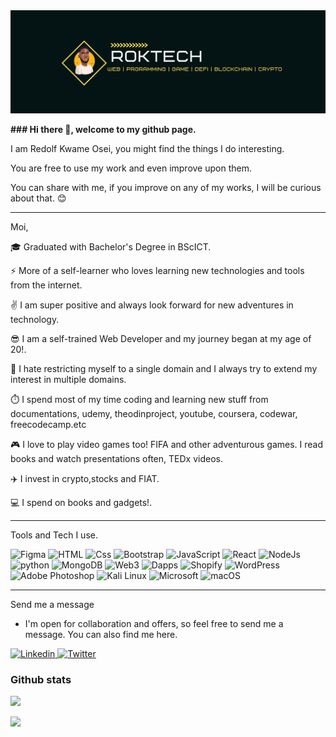 <img src="/banner0099.png" alt="banner">
<p> <b> ### Hi there 👋, welcome to my github page. </b> </p>
<p> I am Redolf Kwame Osei, you might find the things I do interesting. </p>
<p> You are free to use my work and even improve upon them. </p>
<p> You can share with me, if you improve on any of my works, I will be curious about that. 😊 </p>

---

Moi,

 <p> 🎓 Graduated with Bachelor's Degree in BScICT.</p>
 <p> ⚡ More of a self-learner who loves learning new technologies and tools from the internet. </p>
 <p> ✌️ I am super positive and always look forward for new adventures in technology.</p>
 <p> 😎 I am a self-trained Web Developer and my journey began at my age of 20!. </p>
 <p> 👐 I hate restricting myself to a single domain and I always try to extend my interest in multiple domains.</p>
 <p> ⏱️ I spend most of my time coding and learning new stuff from documentations, udemy, theodinproject, youtube, coursera, codewar, freecodecamp.etc
 <p> 🎮 I love to play video games too! FIFA and other adventurous games. I read books and watch presentations often, TEDx videos. </p>
 <p> ✈️ I invest in crypto,stocks and FIAT. </p>
 <p> 💻 I spend on books and gadgets!. </p> 


---

Tools and Tech I use. 

<p>
<img alt="Figma" src="https://img.shields.io/badge/Figma-F24E1E?logo=Figma&logoColor=white&style=for-the-badge" /> 
<img alt="HTML" src="https://img.shields.io/badge/HTML-E34F26?logo=html5&logoColor=white&style=for-the-badge" />  
<img alt="Css" src="https://img.shields.io/badge/CSS-1572B6?logo=css3&logoColor=white&style=for-the-badge" /> 
<img alt="Bootstrap" src="https://img.shields.io/badge/Bootstrap-7952b3?logo=Bootstrap&logoColor=white&style=for-the-badge" />  
<img alt="JavaScript" src="https://img.shields.io/badge/JavaScript-F7DF1E?logo=javascript&logoColor=white&style=for-the-badge" />
<img alt="React" src="https://img.shields.io/badge/React-61DAFB?logo=react&logoColor=white&style=for-the-badge" /> 
<img alt="NodeJs" src="https://img.shields.io/badge/NodeJS-339933?logo=node.js&logoColor=white&style=for-the-badge" />
<img alt="python" src="https://img.shields.io/badge/Python-yellow?logo=python&logicColor=white&style=for-the-badge"/> 
<img alt="MongoDB" src="https://img.shields.io/badge/MongoDB-47a248?logo=MongoDB&logoColor=white&style=for-the-badge" />
<img alt="Web3" src="https://img.shields.io/badge/Web3-f16822?logo=Web3.js&logoColor=white&style=for-the-badge" /> 
<img alt="Dapps" src="https://img.shields.io/badge/Dapps-f16822?logo=Dapps&logoColor=white&style=for-the-badge" /> 
<img alt="Shopify" src="https://img.shields.io/badge/Shopify-7AB55C?logo=Shopify&logoColor=white&style=for-the-badge" />
<img alt="WordPress" src="https://img.shields.io/badge/WordPress-21759B?logo=WordPress&logoColor=white&style=for-the-badge" />
<img alt="Adobe Photoshop" src="https://img.shields.io/badge/Adobe Photoshop-31A8FF?logo=Adobe Photoshop&logoColor=white&style=for-the-badge" /> 
<img alt="Kali Linux" src="https://img.shields.io/badge/Kali Linux-557C94?logo=Kali Linux&logoColor=white&style=for-the-badge" />
<img alt="Microsoft" src="https://img.shields.io/badge/Microsoft-5E5E5E?logo=Microsoft&logoColor=white&style=for-the-badge" /> 
<img alt="macOS" src="https://img.shields.io/badge/macOS-000000?logo=macOS&logoColor=white&style=for-the-badge" />  
 
</p>

---

Send me a message
  - I'm open for collaboration and offers, so feel free to send me a message. You can also find me here.
<a href="https://www.linkedin.com/in/redolf">
  <img alt="Linkedin" src="https://img.shields.io/badge/linkedin-0077B5?logo=linkedin&logoColor=white&style=for-the-badge"/>
</a>
<a href="https://twitter.com/redolfosei">
  <img alt="Twitter" src="https://img.shields.io/badge/Twitter-1DA1F2?logo=twitter&logoColor=white&style=for-the-badge"/>
</a>
</p>

### Github stats
<img
  src="https://github-readme-stats.vercel.app/api?username=redolfosei&count_private=true&title_color=FD9047&icon_color=FD9047&text_color=0C2233&custom_title=RedolF+Osei's+GitHub+Stats&show_icons=true"
/>

<img src="https://github-readme-stats.vercel.app/api/top-langs/?username=redolfosei"/>


